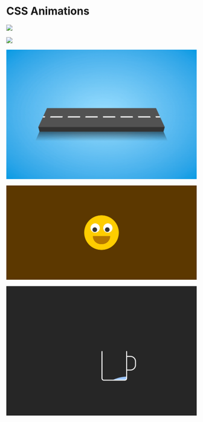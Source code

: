 # CSS Animations 

![](https://github.com/jerrylai19990120/css_animations/blob/master/projects/TypingNeonBoard/typing.gif)

![](https://github.com/jerrylai19990120/css_animations/blob/master/projects/hotCoffee/hotCoffee.gif)

![](https://github.com/jerrylai19990120/css_animations/blob/master/projects/endlessRoad/endlessRoad.gif)

![](https://github.com/jerrylai19990120/css_animations/blob/master/projects/smileyFace/smileyFace.gif)

![](https://github.com/jerrylai19990120/css_animations/blob/master/projects/waterCup/waterCup.gif)
